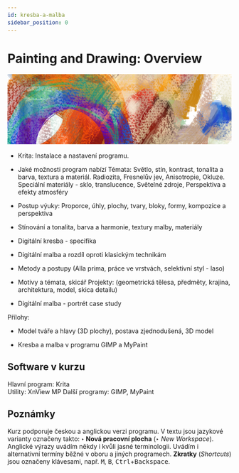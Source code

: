 ```yaml
---
id: kresba-a-malba
sidebar_position: 0
---
```


# Painting and Drawing: Overview
![image](../img/toppicture1.png)
- Krita: Instalace a nastavení programu.
- Jaké možnosti program nabízí
Témata: Světlo, stín, kontrast, tonalita a barva, textura a materiál. Radiozita, Fresnelův jev, Anisotropie, Okluze. Speciální materiály - sklo, translucence, Světelné zdroje, Perspektiva a efekty atmosféry

- Postup výuky: Proporce, úhly, plochy, tvary, bloky, formy, kompozice a perspektiva
- Stínování a tonalita, barva a harmonie, textury malby, materiály
- Digitální kresba - specifika
- Digitální malba a rozdíl oproti klasickým technikám
- Metody a postupy (Alla prima, práce ve vrstvách, selektivní styl - laso)
- Motivy a témata, skicář
Projekty: (geometrická tělesa, předměty, krajina, architektura, model, skica detailu)
- Digitální malba - portrét case study

Přílohy:

- Model tváře a hlavy (3D plochy), postava zjednodušená, 3D model

- Kresba a malba v programu GIMP a MyPaint

## Software v kurzu

Hlavní program: Krita  
Utility: XnView MP
Další programy: GIMP, MyPaint

## Poznámky
Kurz podporuje českou a anglickou verzi programu. V textu jsou jazykové varianty označeny takto: **‣ Nová pracovní plocha** (*‣ New Workspace*). Anglické výrazy uvádím někdy i kvůli jasné terminologii. Uvádím i alternativní termíny běžné v oboru a jiných programech. **Zkratky** (*Shortcuts*) jsou označeny klávesami, např. <kbd>M</kbd>, <kbd>B</kbd>, <kbd>Ctrl</kbd>+<kbd>Backspace</kbd>.
